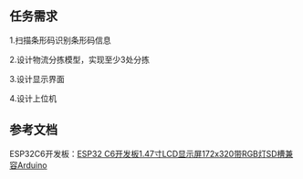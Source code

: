 ## 任务需求

1.扫描条形码识别条形码信息

2.设计物流分拣模型，实现至少3处分拣

3.设计显示界面

4.设计上位机

## 参考文档

ESP32C6开发板：[ESP32 C6开发板1.47寸LCD显示屏172x320带RGB灯SD槽兼容Arduino](https://spotpear.cn/wiki/ESP32-C6-1.47-inch-LCD-Display-Screen-LVGL-SD-WIFI6-ST7789.html)
